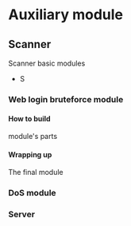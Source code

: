 # Auxiliary module


## Scanner 

Scanner basic modules

- S

### Web login bruteforce module

#### How to build 
module's parts 

#### Wrapping up
The final module 

### DoS module 

### Server

